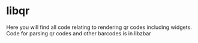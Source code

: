 # libqr

Here you will find all code relating to rendering qr codes including widgets. Code for parsing qr codes and other barcodes is in libzbar




